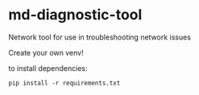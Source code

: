 # md-diagnostic-tool
Network tool for use in troubleshooting network issues


Create your own venv!

to install dependencies: 
```
pip install -r requirements.txt
```